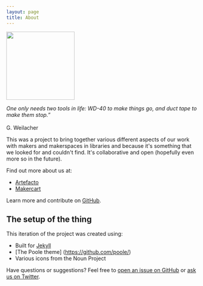 ```yaml
---
layout: page
title: About
---
```


<p class="message about">
<img class="logo left" src="{{ site.baseurl }}public/images/robot.png" width=180>

<em>One only needs two tools in life: WD-40 to make things go, and duct tape to make them stop.”</em>
<br><br>
G. Weilacher</p>

This was a project to bring together various different aspects of our work with makers and makerspaces in libraries and because it's something that we looked for and couldn't find. It's collaborative and open (hopefully even more so in the future).

Find out more about us at:

* [Artefacto](http://artefacto.org.uk)
* [Makercart](http://makercart.org.uk)

Learn more and contribute on [GitHub](https://github.com/artefacto).

## The setup of the thing

This iteration of the project was created using:

* Built for [Jekyll](http://jekyllrb.com)
* [The Poole theme] (https://github.com/poole/)
* Various icons from the Noun Project

Have questions or suggestions? Feel free to [open an issue on GitHub](https://github.com/artefactors/librarymaker/issues/new) or [ask us on Twitter](https://twitter.com/artefactors).
